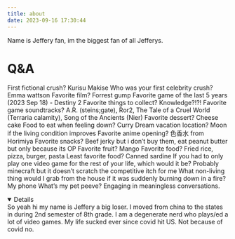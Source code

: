```yaml
---
title: about
date: 2023-09-16 17:30:44
---
```


Name is Jeffery fan, im the biggest fan of all Jefferys.

# Q&A
First fictional crush?  Kurisu Makise
Who was your first celebrity crush? Emma wattson
Favorite film? Forrest gump
Favorite game of the last 5 years (2023 Sep 18) - Destiny 2
Favorite things to collect? Knowledge?!?!
Favorite game soundtracks? A.R. (steins;gate), Ror2, The Tale of a Cruel World (Terraria calamity), Song of the Ancients (Nier)
Favorite dessert? Cheese cake
Food to eat when feeling down? Curry
Dream vacation location? Moon if the living condition improves
Favorite anime opening? 色香水 from Horimiya
Favorite snacks? Beef jerky but i don’t buy them, eat peanut butter but only because its OP
Favorite fruit? Mango
Favorite food? Fried rice, pizza, burger, pasta
Least favorite food? Canned sardine
If you had to only play one video game for the rest of your life, which would it be? Probably minecraft but it doesn’t scratch the competitive itch for me
What non-living thing would I grab from the house if it was suddenly burning down in a fire? My phone
What’s my pet peeve? Engaging in meaningless conversations.

<details open>
So yeah hi my name is Jeffery a big loser. I moved from china to the states in during 2nd semester of 8th grade. I am a degenerate nerd who plays/ed a lot of video games. My life sucked ever since covid hit US. Not because of covid no. 
</details>